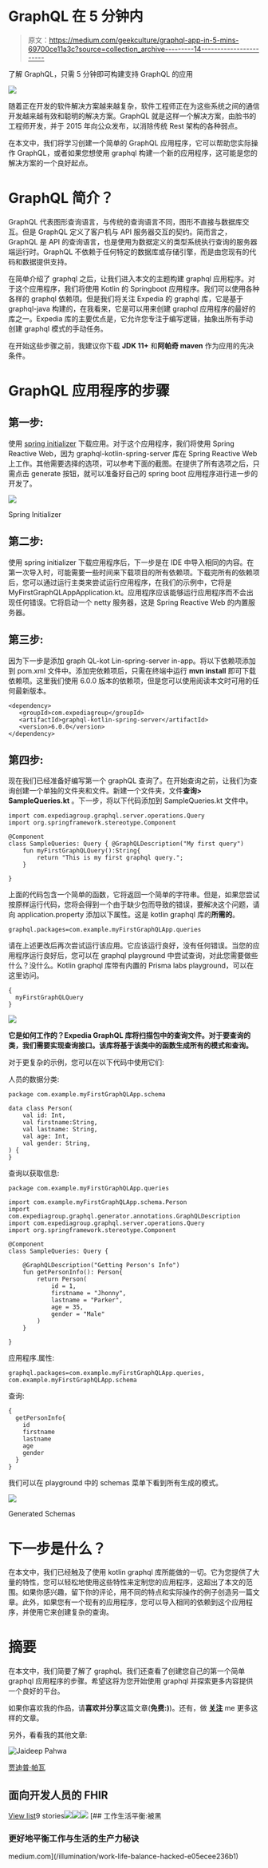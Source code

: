 # GraphQL 在 5 分钟内

> 原文：<https://medium.com/geekculture/graphql-app-in-5-mins-69700ce11a3c?source=collection_archive---------14----------------------->

了解 GraphQL，只需 5 分钟即可构建支持 GraphQL 的应用

![](img/5a0fcb60e1bc7a53c0591ac28fa8d983.png)

随着正在开发的软件解决方案越来越复杂，软件工程师正在为这些系统之间的通信开发越来越有效和聪明的解决方案。GraphQL 就是这样一个解决方案，由脸书的工程师开发，并于 2015 年向公众发布，以消除传统 Rest 架构的各种弱点。

在本文中，我们将学习创建一个简单的 GraphQL 应用程序，它可以帮助您实际操作 GraphQL，或者如果您想使用 graphql 构建一个新的应用程序，这可能是您的解决方案的一个良好起点。

# GraphQL 简介？

GraphQL 代表图形查询语言，与传统的查询语言不同，图形不直接与数据库交互。但是 GraphQL 定义了客户机与 API 服务器交互的契约。简而言之，GraphQL 是 API 的查询语言，也是使用为数据定义的类型系统执行查询的服务器端运行时。GraphQL 不依赖于任何特定的数据库或存储引擎，而是由您现有的代码和数据提供支持。

在简单介绍了 graphql 之后，让我们进入本文的主题构建 graphql 应用程序。对于这个应用程序，我们将使用 Kotlin 的 Springboot 应用程序。我们可以使用各种各样的 graphql 依赖项。但是我们将关注 Expedia 的 graphql 库，它是基于 graphql-java 构建的，在我看来，它是可以用来创建 graphql 应用程序的最好的库之一。Expedia 库的主要优点是，它允许您专注于编写逻辑，抽象出所有手动创建 graphql 模式的手动任务。

在开始这些步骤之前，我建议你下载 **JDK 11+** 和**阿帕奇 maven** 作为应用的先决条件。

# GraphQL 应用程序的步骤

## 第一步:

使用 [spring initializer](https://start.spring.io/) 下载应用。对于这个应用程序，我们将使用 Spring Reactive Web，因为 graphql-kotlin-spring-server 库在 Spring Reactive Web 上工作。其他需要选择的选项，可以参考下面的截图。在提供了所有选项之后，只需点击 generate 按钮，就可以准备好自己的 spring boot 应用程序进行进一步的开发了。

![](img/b6042375071792731f5004bdb87529ef.png)

Spring Initializer

## 第二步:

使用 spring initializer 下载应用程序后，下一步是在 IDE 中导入相同的内容。在第一次导入时，可能需要一些时间来下载项目的所有依赖项。下载完所有的依赖项后，您可以通过运行主类来尝试运行应用程序，在我们的示例中，它将是 MyFirstGraphQLAppApplication.kt。应用程序应该能够运行应用程序而不会出现任何错误。它将启动一个 netty 服务器，这是 Spring Reactive Web 的内置服务器。

## 第三步:

因为下一步是添加 graph QL-kot Lin-spring-server in-app。将以下依赖项添加到 pom.xml 文件中。添加完依赖项后，只需在终端中运行 **mvn install** 即可下载依赖项。这里我们使用 6.0.0 版本的依赖项，但是您可以使用阅读本文时可用的任何最新版本。

```
<dependency>
   <groupId>com.expediagroup</groupId>
   <artifactId>graphql-kotlin-spring-server</artifactId>
   <version>6.0.0</version>
</dependency>
```

## 第四步:

现在我们已经准备好编写第一个 graphQL 查询了。在开始查询之前，让我们为查询创建一个单独的文件夹和文件。新建一个文件夹，文件**查询> SampleQueries.kt** 。下一步，将以下代码添加到 SampleQueries.kt 文件中。

```
import com.expediagroup.graphql.server.operations.Query
import org.springframework.stereotype.Component

@Component
class SampleQueries: Query { @GraphQLDescription("My first query")
    fun myFirstGraphQLQuery():String{
        return "This is my first graphql query.";
    }

}
```

上面的代码包含一个简单的函数，它将返回一个简单的字符串。但是，如果您尝试按原样运行代码，您将会得到一个由于缺少包而导致的错误，要解决这个问题，请向 application.property 添加以下属性。这是 kotlin graphql 库的**所需的**。

```
graphql.packages=com.example.myFirstGraphQLApp.queries
```

请在上述更改后再次尝试运行该应用。它应该运行良好，没有任何错误。当您的应用程序运行良好后，您可以在 graphql playground 中尝试查询，对此您需要做些什么？没什么。Kotlin graphql 库带有内置的 Prisma labs playground，可以在这里访问。

```
{
  myFirstGraphQLQuery
}
```

![](img/e06c2d2911a683397efd78e805dd819f.png)

**它是如何工作的？Expedia GraphQL 库将扫描包中的查询文件。对于要查询的类，我们需要实现查询接口。该库将基于该类中的函数生成所有的模式和查询。**

对于更复杂的示例，您可以在以下代码中使用它们:

人员的数据分类:

```
package com.example.myFirstGraphQLApp.schema

data class Person(
    val id: Int,
    val firstname:String,
    val lastname: String,
    val age: Int,
    val gender: String,
) {
}
```

查询以获取信息:

```
package com.example.myFirstGraphQLApp.queries

import com.example.myFirstGraphQLApp.schema.Person
import com.expediagroup.graphql.generator.annotations.GraphQLDescription
import com.expediagroup.graphql.server.operations.Query
import org.springframework.stereotype.Component

@Component
class SampleQueries: Query {

    @GraphQLDescription("Getting Person's Info")
    fun getPersonInfo(): Person{
        return Person(
            id = 1,
            firstname = "Jhonny",
            lastname = "Parker",
            age = 35,
            gender = "Male"
        )
    }

}
```

应用程序.属性:

```
graphql.packages=com.example.myFirstGraphQLApp.queries, com.example.myFirstGraphQLApp.schema
```

查询:

```
{
  getPersonInfo{
    id
    firstname
    lastname
    age
    gender
  }
}
```

我们可以在 playground 中的 schemas 菜单下看到所有生成的模式。

![](img/4fa73453f8eb9fac08e6be2657068e21.png)

Generated Schemas

# 下一步是什么？

在本文中，我们已经触及了使用 kotlin graphql 库所能做的一切。它为您提供了大量的特性，您可以轻松地使用这些特性来定制您的应用程序，这超出了本文的范围。如果你感兴趣，留下你的评论，用不同的特点和实际操作的例子创造另一篇文章。此外，如果您有一个现有的应用程序，您可以导入相同的依赖到这个应用程序，并使用它来创建复杂的查询。

# 摘要

在本文中，我们简要了解了 graphql。我们还查看了创建您自己的第一个简单 graphql 应用程序的步骤。希望这将为您开始使用 graphql 并探索更多内容提供一个良好的平台。

如果你喜欢我的作品，请**喜欢并分享**这篇文章(**免费:)**)。还有，做 [**关注**](/@jaideeppahwa1) me 更多这样的文章。

另外，看看我的其他文章:

![Jaideep Pahwa](img/8ecddd40c56ab22f8d22e46eb84085dc.png)

[贾迪普·帕瓦](/@jaideeppahwa1?source=post_page-----69700ce11a3c--------------------------------)

## 面向开发人员的 FHIR

[View list](/@jaideeppahwa1/list/fhir-for-developers-ea551cc4840c?source=post_page-----69700ce11a3c--------------------------------)9 stories![](img/69baf9af856005b059eaa2afda58633e.png)![](img/860b5ffbe20ce4d7ca2a6e8868e3c31c.png)![](img/f911695f9a806c105eff8fac3966ba3e.png)[](/illumination/work-life-balance-hacked-e05ecee236b1) [## 工作生活平衡:被黑

### 更好地平衡工作与生活的生产力秘诀

medium.com](/illumination/work-life-balance-hacked-e05ecee236b1)
